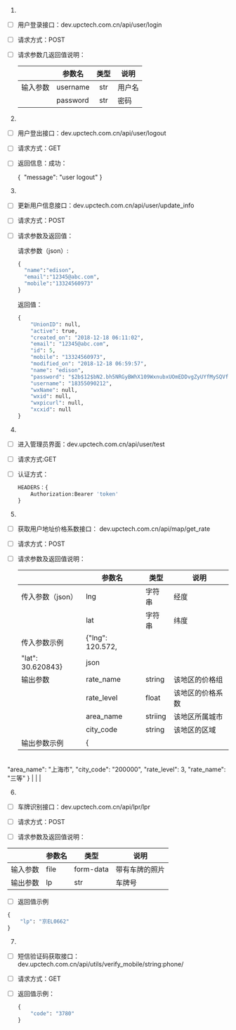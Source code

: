 1.

- [ ] 用户登录接口：dev.upctech.com.cn/api/user/login

- [ ] 请求方式：POST

- [ ] 请求参数几返回值说明：

  |                  | 参数名                                                       | 类型 | 说明           |
  | ---------------- | ------------------------------------------------------------ | :--: | -------------- |
  | 输入参数         | username                                                     | str  | 用户名         |
  |                  | password                                                     | str  | 密码           |
  


2.

- [ ] 用户登出接口：dev.upctech.com.cn/api/user/logout

- [ ] 请求方式：GET

- [ ] 返回信息：成功：

  {
  ​    "message": "user logout"
  }



3.

- [ ] 更新用户信息接口：dev.upctech.com.cn/api/user/update_info

- [ ] 请求方式：POST

- [ ] 请求参数及返回值：

  请求参数（json）:

  ```python
  {
  	"name":"edison",
  	"email":"12345@abc.com",
  	"mobile":"13324560973"
  }
  ```

  返回值：

  ```python
  {
      "UnionID": null,
      "active": true,
      "created_on": "2018-12-18 06:11:02",
      "email": "12345@abc.com",
      "id": 5,
      "mobile": "13324560973",
      "modified_on": "2018-12-18 06:59:57",
      "name": "edison",
      "password": "$2b$12$bN2.bh5NRGyBWhX109WxnubxUOmEDDvgZyUYfMySQVfJc9NbdW5sK",
      "username": "18355090212",
      "wxName": null,
      "wxid": null,
      "wxpicurl": null,
      "xcxid": null
  }
  ```


4.

- [ ] 进入管理员界面：dev.upctech.com.cn/api/user/test

- [ ] 请求方式:GET

- [ ] 认证方式：

  ```python
  HEADERS：{
      Authorization:Bearer 'token'
  }
  ```



5.

- [ ] 获取用户地址价格系数接口： dev.upctech.com.cn/api/map/get_rate

- [ ] 请求方式：POST

- [ ] 请求参数及返回值说明：

  |                  | 参数名                                                       | 类型    | 说明             |
  | ---------------- | ------------------------------------------------------------ | ------- | ---------------- |
  | 传入参数（json） | lng                                                          | 字符串  | 经度             |
  |                  | lat                                                          | 字符串  | 纬度             |
  | 传入参数示例     | {"lng": 120.572,
    "lat": 30.620843}                        | json    |                  |
  | 输出参数         | rate_name                                                    | string  | 该地区的价格组   |
  |                  | rate_level                                                   | float   | 该地区的价格系数 |
  |                  | area_name                                                    | striing | 该地区所属城市   |
  |                  | city_code                                                    | string  | 该地区的区域     |
  | 输出参数示例     | {
<br/>    "area_name": "上海市",
    "city_code": "200000",
    "rate_level": 3,
    "rate_name": "三等"
} |         |                  |



6.

- [ ] 车牌识别接口：dev.upctech.com.cn/api/lpr/lpr

- [ ] 请求方式：POST

- [ ] 请求参数及返回值说明：


|            | 参数名                 | 类型      | 说明           |
| ---------- | ---------------------- | --------- | -------------- |
| 输入参数   | file                   | form-data | 带有车牌的照片 |
| 输出参数   | lp                     | str       | 车牌号         |
- [ ]  返回值示例 

  ```python
  {
      "lp": "京EL0662"
  } 
  ```

  



7.

- [ ] 短信验证码获取接口：dev.upctech.com.cn/api/utils/verify_mobile/string:phone/

- [ ] 请求方式：GET

- [ ] 返回值示例：

  ```python
  {
      "code": "3780"
  }
  ```
